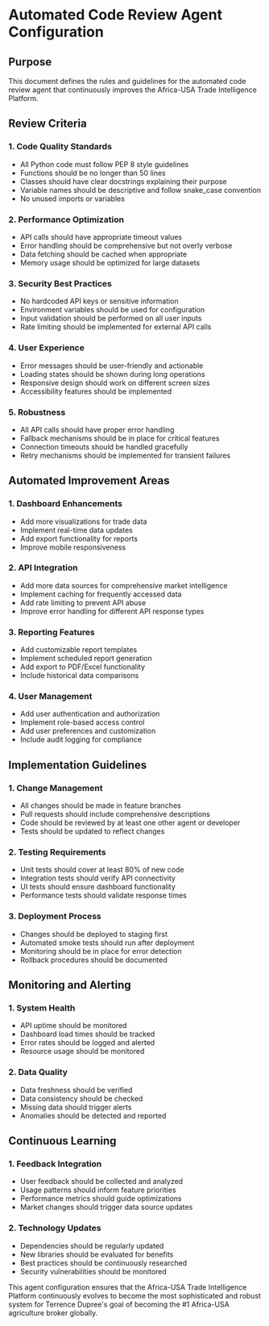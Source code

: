# Automated Code Review Agent Configuration

## Purpose
This document defines the rules and guidelines for the automated code review agent that continuously improves the Africa-USA Trade Intelligence Platform.

## Review Criteria

### 1. Code Quality Standards
- All Python code must follow PEP 8 style guidelines
- Functions should be no longer than 50 lines
- Classes should have clear docstrings explaining their purpose
- Variable names should be descriptive and follow snake_case convention
- No unused imports or variables

### 2. Performance Optimization
- API calls should have appropriate timeout values
- Error handling should be comprehensive but not overly verbose
- Data fetching should be cached when appropriate
- Memory usage should be optimized for large datasets

### 3. Security Best Practices
- No hardcoded API keys or sensitive information
- Environment variables should be used for configuration
- Input validation should be performed on all user inputs
- Rate limiting should be implemented for external API calls

### 4. User Experience
- Error messages should be user-friendly and actionable
- Loading states should be shown during long operations
- Responsive design should work on different screen sizes
- Accessibility features should be implemented

### 5. Robustness
- All API calls should have proper error handling
- Fallback mechanisms should be in place for critical features
- Connection timeouts should be handled gracefully
- Retry mechanisms should be implemented for transient failures

## Automated Improvement Areas

### 1. Dashboard Enhancements
- Add more visualizations for trade data
- Implement real-time data updates
- Add export functionality for reports
- Improve mobile responsiveness

### 2. API Integration
- Add more data sources for comprehensive market intelligence
- Implement caching for frequently accessed data
- Add rate limiting to prevent API abuse
- Improve error handling for different API response types

### 3. Reporting Features
- Add customizable report templates
- Implement scheduled report generation
- Add export to PDF/Excel functionality
- Include historical data comparisons

### 4. User Management
- Add user authentication and authorization
- Implement role-based access control
- Add user preferences and customization
- Include audit logging for compliance

## Implementation Guidelines

### 1. Change Management
- All changes should be made in feature branches
- Pull requests should include comprehensive descriptions
- Code should be reviewed by at least one other agent or developer
- Tests should be updated to reflect changes

### 2. Testing Requirements
- Unit tests should cover at least 80% of new code
- Integration tests should verify API connectivity
- UI tests should ensure dashboard functionality
- Performance tests should validate response times

### 3. Deployment Process
- Changes should be deployed to staging first
- Automated smoke tests should run after deployment
- Monitoring should be in place for error detection
- Rollback procedures should be documented

## Monitoring and Alerting

### 1. System Health
- API uptime should be monitored
- Dashboard load times should be tracked
- Error rates should be logged and alerted
- Resource usage should be monitored

### 2. Data Quality
- Data freshness should be verified
- Data consistency should be checked
- Missing data should trigger alerts
- Anomalies should be detected and reported

## Continuous Learning

### 1. Feedback Integration
- User feedback should be collected and analyzed
- Usage patterns should inform feature priorities
- Performance metrics should guide optimizations
- Market changes should trigger data source updates

### 2. Technology Updates
- Dependencies should be regularly updated
- New libraries should be evaluated for benefits
- Best practices should be continuously researched
- Security vulnerabilities should be monitored

This agent configuration ensures that the Africa-USA Trade Intelligence Platform continuously evolves to become the most sophisticated and robust system for Terrence Dupree's goal of becoming the #1 Africa-USA agriculture broker globally.